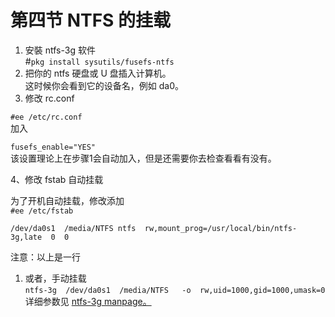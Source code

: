 # 第四节 NTFS 的挂载



1. 安裝 ntfs-3g 软件\
   \#`pkg install sysutils/fusefs-ntfs`
2. 把你的 ntfs 硬盘或 U 盘插入计算机。\
   这时候你会看到它的设备名，例如 da0。
3. 修改 rc.conf

`#ee /etc/rc.conf`\
加入&#x20;

`fusefs_enable="YES"`\
该设置理论上在步骤1会自动加入，但是还需要你去检查看看有没有。

4、修改 fstab 自动挂载

为了开机自动挂载，修改添加\
`#ee /etc/fstab `

`/dev/da0s1  /media/NTFS ntfs  rw,mount_prog=/usr/local/bin/ntfs-3g,late  0  0`

注意：以上是一行

1. 或者，手动挂载\
   `ntfs-3g  /dev/da0s1  /media/NTFS   -o  rw,uid=1000,gid=1000,umask=0`\
   详细参数见 [ntfs-3g manpage。](https://www.freebsd.org/cgi/man.cgi?query=ntfs-3g\&format=html)
